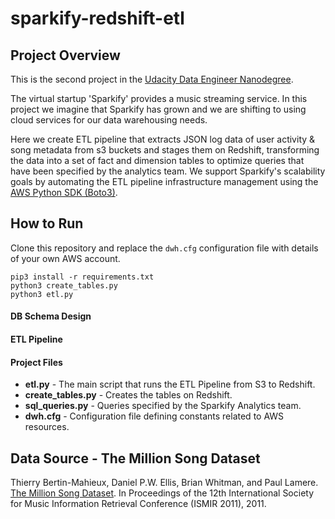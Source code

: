 # sparkify-redshift-etl 
## Project Overview
This is the second project in the 
[Udacity Data Engineer Nanodegree](https://www.udacity.com/course/data-engineer-nanodegree--nd027).

The virtual startup 'Sparkify' provides a music streaming service. In this project we imagine that Sparkify has grown
and we are shifting to using cloud services for our data warehousing needs. 

Here we create ETL pipeline that extracts JSON log data of user activity & song metadata from s3 buckets and stages 
them on Redshift, transforming the data into a set of fact and dimension tables to optimize queries that have been 
specified by the analytics team. We support Sparkify's scalability goals by automating the ETL pipeline infrastructure 
management using the [AWS Python SDK (Boto3)](https://boto3.amazonaws.com/v1/documentation/api/latest/index.html).

## How to Run
Clone this repository and replace the `dwh.cfg` configuration file with details of your own AWS account. 

```
pip3 install -r requirements.txt
python3 create_tables.py
python3 etl.py
```

#### DB Schema Design

#### ETL Pipeline

#### Project Files
* **etl.py** - The main script that runs the ETL Pipeline from S3 to Redshift.
* **create_tables.py** - Creates the tables on Redshift.
* **sql_queries.py** - Queries specified by the Sparkify Analytics team.
* **dwh.cfg** - Configuration file defining constants related to AWS resources.

## Data Source - The Million Song Dataset
Thierry Bertin-Mahieux, Daniel P.W. Ellis, Brian Whitman, and Paul Lamere.
[The Million Song Dataset](http://millionsongdataset.com/). In Proceedings of the 12th International Society
for Music Information Retrieval Conference (ISMIR 2011), 2011.